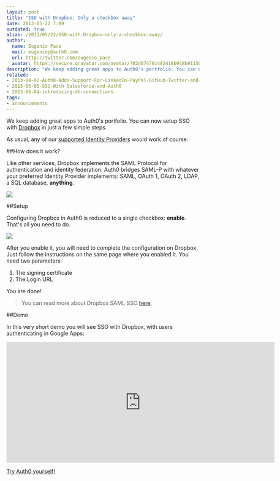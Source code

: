 ```yaml
---
layout: post
title: "SSO with Dropbox. Only a checkbox away"
date: 2013-05-22 7:09
outdated: true
alias: /2013/05/22/SSO-with-Dropbox-only-a-checkbox-away/
author:
  name: Eugenio Pace
  mail: eugeniop@auth0.com
  url: http://twitter.com/eugenio_pace
  avatar: https://secure.gravatar.com/avatar/702d07476c482418b948b911504137a5?s=60
description: "We keep adding great apps to Auth0's portfolio. You can now setup SSO with Dropbox in just a few simple steps."
related:
- 2013-04-02-Auth0-Adds-Support-For-LinkedIn-PayPal-GitHub-Twitter-and-Facebook
- 2013-05-05-SSO-With-Salesforce-and-Auth0
- 2013-06-04-introducing-db-connections
tags:
- announcements
---
```



We keep adding great apps to Auth0's portfolio. You can now setup SSO with [Dropbox](http://www.dropbox.com) in just a few simple steps.

As usual, any of our [supported Identity Providers](https://docs.auth0.com/identityproviders) would work of course.

##How does it work?

Like other services, Dropbox implements the SAML Protocol for authentication and identity federation. Auth0 bridges SAML-P with whatever your preferred Identity Provider implements: SAML, OAuth 1, OAuth 2, LDAP, a SQL database, __anything__.

<!-- more -->

![](https://s3.amazonaws.com/blog.auth0.com/img/dropbox-architecture.png)

##Setup

Configuring Dropbox in Auth0 is reduced to a single checkbox: __enable__. That's all you need to do.

![](https://s3.amazonaws.com/blog.auth0.com/img/dropbox-auth0-setup.png)

After you enable it, you will need to complete the configuration on Dropbox. Just follow the instructions on the same page where you enabled it. You need two parameters:

1. The signing certificate
2. The Login URL

You are done!

> You can read more about Dropbox SAML SSO [here](https://www.dropbox.com/help/1909/en).

##Demo

In this very short demo you will see SSO with Dropbox, with users authenticating in Google Apps:

<iframe width="700" height="315" src="http://www.youtube.com/embed/NulZ33yrdwE?rel=0&vq=hd1080" frameborder="0" allowfullscreen></iframe>

[Try Auth0 yourself!](https://auth0.com)
